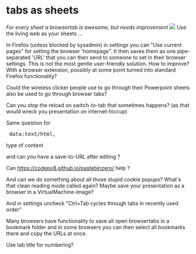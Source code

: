 # tabs as sheets
*For every sheet a browsertab is awesome, but needs improvement*
<img src="https://repository-images.githubusercontent.com/191587320/4e4fc780-583e-11eb-9d86-98cba0ebad61">
Use the living web as your sheets ...

In Firefox (unless blocked by sysadmin) in settings you can "Use current pages" for setting the browser 'homepage". It then saves them as one pipe-separated 'URL' that you can then send to someone to set in their browser settings.
This is not the most gentle user-friendly solution. How to improve? With a browser extension, possibly at some point turned into standard Firefox functionality?

Could the wireless clicker people use to go through their Powerpoint sheets also be used to go through browser tabs?

Can you stop the reload on switch-to-tab that sometimes happens? (as that would wreck you presentation on internet-hiccup)

Same question for

<pre> data:text/html, <html contenteditable> </pre>

type of content

and can you have a save-to-URL after editing ?

Can https://codepo8.github.io/pastebinzero/ help ?

And can we do something about all those stupid cookie popups? What's that clean reading mode called again?
Maybe save your presentation as a browser in a VirtualMachine-image?

And in settings uncheck "Ctrl+Tab cycles through tabs in recently used order"

Many browsers have functionality to save all open browsertabs in a bookmark folder and in some browsers you can then select all bookmarks there and copy the URLs at once.

Use tab title for numbering?
